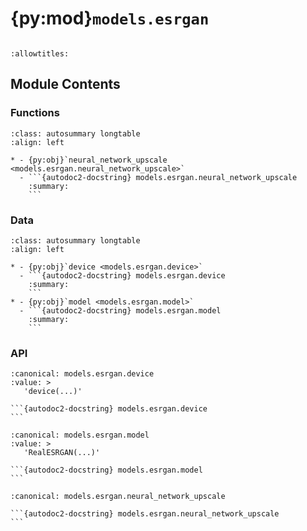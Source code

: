 # {py:mod}`models.esrgan`

```{py:module} models.esrgan
```

```{autodoc2-docstring} models.esrgan
:allowtitles:
```

## Module Contents

### Functions

````{list-table}
:class: autosummary longtable
:align: left

* - {py:obj}`neural_network_upscale <models.esrgan.neural_network_upscale>`
  - ```{autodoc2-docstring} models.esrgan.neural_network_upscale
    :summary:
    ```
````

### Data

````{list-table}
:class: autosummary longtable
:align: left

* - {py:obj}`device <models.esrgan.device>`
  - ```{autodoc2-docstring} models.esrgan.device
    :summary:
    ```
* - {py:obj}`model <models.esrgan.model>`
  - ```{autodoc2-docstring} models.esrgan.model
    :summary:
    ```
````

### API

````{py:data} device
:canonical: models.esrgan.device
:value: >
   'device(...)'

```{autodoc2-docstring} models.esrgan.device
```

````

````{py:data} model
:canonical: models.esrgan.model
:value: >
   'RealESRGAN(...)'

```{autodoc2-docstring} models.esrgan.model
```

````

````{py:function} neural_network_upscale(image: PIL.Image) -> numpy.ndarray
:canonical: models.esrgan.neural_network_upscale

```{autodoc2-docstring} models.esrgan.neural_network_upscale
```
````
